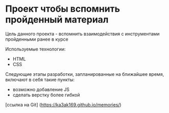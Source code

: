 # **Проект чтобы вспомнить пройденный материал**

Цель данного проекта - вспомнить взаимодействия с инструментами пройденными ранее в курсе

Используемые технологии:
* HTML
* CSS

Следующие этапы разработки, запланированные на ближайшее время, включают в себя такие пункты:
* возможно добавление JS
* сделать верстку более гибкой

[ссылка на Git]  (https://ka3ak169.github.io/memories/)